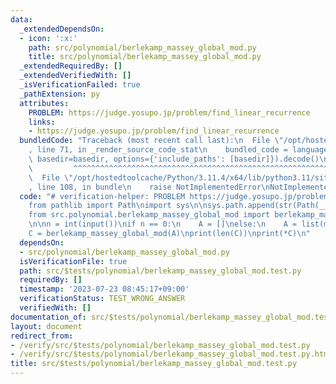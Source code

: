 ```yaml
---
data:
  _extendedDependsOn:
  - icon: ':x:'
    path: src/polynomial/berlekamp_massey_global_mod.py
    title: src/polynomial/berlekamp_massey_global_mod.py
  _extendedRequiredBy: []
  _extendedVerifiedWith: []
  _isVerificationFailed: true
  _pathExtension: py
  attributes:
    PROBLEM: https://judge.yosupo.jp/problem/find_linear_recurrence
    links:
    - https://judge.yosupo.jp/problem/find_linear_recurrence
  bundledCode: "Traceback (most recent call last):\n  File \"/opt/hostedtoolcache/Python/3.11.4/x64/lib/python3.11/site-packages/onlinejudge_verify/documentation/build.py\"\
    , line 71, in _render_source_code_stat\n    bundled_code = language.bundle(stat.path,\
    \ basedir=basedir, options={'include_paths': [basedir]}).decode()\n          \
    \         ^^^^^^^^^^^^^^^^^^^^^^^^^^^^^^^^^^^^^^^^^^^^^^^^^^^^^^^^^^^^^^^^^^^^^^^^^^^^^^^^^\n\
    \  File \"/opt/hostedtoolcache/Python/3.11.4/x64/lib/python3.11/site-packages/onlinejudge_verify/languages/python.py\"\
    , line 108, in bundle\n    raise NotImplementedError\nNotImplementedError\n"
  code: "# verification-helper: PROBLEM https://judge.yosupo.jp/problem/find_linear_recurrence\n\
    from pathlib import Path\nimport sys\n\nsys.path.append(str(Path(__file__).resolve().parent.parent.parent.parent))\n\
    from src.polynomial.berlekamp_massey_global_mod import berlekamp_massey_global_mod\n\
    \n\nn = int(input())\nif n == 0:\n    A = []\nelse:\n    A = list(map(int, input().split()))\n\
    C = berlekamp_massey_global_mod(A)\nprint(len(C))\nprint(*C)\n"
  dependsOn:
  - src/polynomial/berlekamp_massey_global_mod.py
  isVerificationFile: true
  path: src/$tests/polynomial/berlekamp_massey_global_mod.test.py
  requiredBy: []
  timestamp: '2023-07-23 08:45:17+09:00'
  verificationStatus: TEST_WRONG_ANSWER
  verifiedWith: []
documentation_of: src/$tests/polynomial/berlekamp_massey_global_mod.test.py
layout: document
redirect_from:
- /verify/src/$tests/polynomial/berlekamp_massey_global_mod.test.py
- /verify/src/$tests/polynomial/berlekamp_massey_global_mod.test.py.html
title: src/$tests/polynomial/berlekamp_massey_global_mod.test.py
---
```

